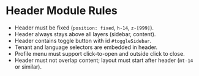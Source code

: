 # Header Module Rules

- Header must be fixed (`position: fixed`, `h-14`, `z-[999]`).
- Header always stays above all layers (sidebar, content).
- Header contains toggle button with id `#toggleSidebar`.
- Tenant and language selectors are embedded in header.
- Profile menu must support click-to-open and outside click to close.
- Header must not overlap content; layout must start after header (`mt-14` or similar).
